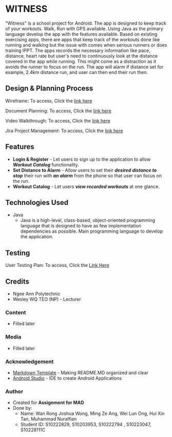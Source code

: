 # **WITNESS**

"Witness" is a school project for Android. The app is designed to keep track of your workouts. Walk, Run with GPS available. Using Java as the primary language develop the app with the features available. Based on existing exercising apps, there are apps that keep track of the workouts done like running and walking but the issue with comes when serious runners or does training IPPT. The apps records the necessary information like pace, distance, heart rate but user's need to continuously look at the distance covered in the app while running. This might come as a distraction as it avoids the runner to focus on the run. The app will alarm if distance set for example, 2.4km distance run, and user can then end their run then.


## Design & Planning Process

Wireframe: To access, Click the [link here]()

Document Planning: To access, Click the [link here]()

Video Walkthrough: To access, Click the [link here]()

Jira Project Management: To access, Click the [link here](https://s10228111.atlassian.net/issues/?jql=project+%3D+%22PWTW%22+ORDER+BY+created+DESC&atlOrigin=eyJpIjoiYmY4NmVlZGEyMzJlNDEyODgwMmJhMWJkMTY2MjRjOTEiLCJwIjoiaiJ9)

## Features

- **Login & Register** - Let users to sign up to the application to allow **_Workout Catalog_** functionality.
- **Set Distance to Alarm** - Allow users to set their **_desired distance to stop_** their run with **_an alarm_** from the phone so that user can focus on the run.
- **Workout Catalog** - Let users **_view recorded workouts_** at one glance.

## Technologies Used

- Java
  - Java is a high-level, class-based, object-oriented programming language that is designed to have as few implementation dependencies as possible. Main programming language to develop the application.

## Testing

User Testing Plan: To access, Click the [Link Here]()

## Credits

- Ngee Ann Polytechnic
- Wesley WQ TEO (NP) - Lecturer

### Content

- Filled later

### Media

- Filled later

### Acknowledgement

- [Markdown Template](https://github.com/immalcolm/interactivedev-readme-template) - Making README.MD organized and clear
- [Android Studio](https://developer.android.com/guide) - IDE to create Android Applications

### Author

- Created for **Assignment for MAD**
- Done by:
  - Name: Wan Rong Joshua Wong, Ming Ze Ang, Wei Lun Ong, Hui Xin Tan, Muhammad Nuralfian
  - Student ID: S10222829, S10203953, S10222794 , S10223047, S10228111C
